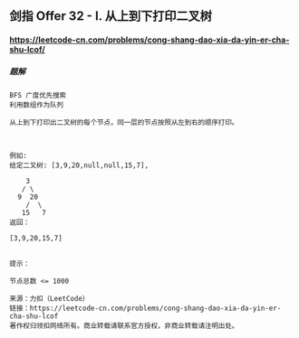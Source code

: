 ## 剑指 Offer 32 - I. 从上到下打印二叉树

#### https://leetcode-cn.com/problems/cong-shang-dao-xia-da-yin-er-cha-shu-lcof/
##### 题解
```
BFS 广度优先搜索
利用数组作为队列
```

```
从上到下打印出二叉树的每个节点，同一层的节点按照从左到右的顺序打印。

 

例如:
给定二叉树: [3,9,20,null,null,15,7],

    3
   / \
  9  20
    /  \
   15   7
返回：

[3,9,20,15,7]
 

提示：

节点总数 <= 1000

来源：力扣（LeetCode）
链接：https://leetcode-cn.com/problems/cong-shang-dao-xia-da-yin-er-cha-shu-lcof
著作权归领扣网络所有。商业转载请联系官方授权，非商业转载请注明出处。
```
